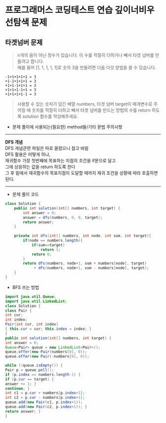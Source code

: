 # 프로그래머스 코딩테스트 연습 깊이너비우선탐색 문제 

## 타겟넘버 문제 
> n개의 음이 아닌 정수가 있습니다. 이 수를 적절히 더하거나 빼서 타겟 넘버를 만들려고 합니다.              
> 예를 들어 [1, 1, 1, 1, 1]로 숫자 3을 만들려면 다음 다섯 방법을 쓸 수 있습니다.           
 ```
-1+1+1+1+1 = 3
+1-1+1+1+1 = 3
+1+1-1+1+1 = 3
+1+1+1-1+1 = 3
+1+1+1+1-1 = 3
```
>사용할 수 있는 숫자가 담긴 배열 numbers, 타겟 넘버 target이 매개변수로 주어질 때 숫자를 적절히 더하고 빼서 타겟 넘버를 만드는 방법의 수를 return 하도록 solution 함수를 작성해주세요.

* 문제 풀이에 사용되는(필요한) method들/기타 문법 주의사항
*******************************
**DFS 개념**      
DFS 개념관련 파일은 따로 올렸으니 참고 바람                
DFS 활용은 어떻게 하냐,            
재귀함수 가장 첫번째에 목표하는 지점의 조건을 if문으로 달고           
그에 상응하는 값을 return 하도록 한다                   
그 후 밑에서 재귀함수의 목표지점이 도달할 때까지 재귀 조건을 상황에 따라 호출하면 된다.                

  

************************************


* 문제 풀이 코드 
```java
class Solution {
    public int solution(int[] numbers, int target) {
        int answer = 0;
        answer = dfs(numbers, 0, 0, target);
        return answer;
    }
    
    private int dfs(int[] numbers, int node, int sum, int target){
        if(node == numbers.length){
            if(sum==target)
                return 1;
            return 0;
        }
        return dfs(numbers, node+1, sum + numbers[node], target) 
        	 + dfs(numbers, node+1, sum - numbers[node], target);
    }
}
```
+ BFS 쓰는 방법         
```java
import java.util.Queue;
import java.util.LinkedList; 
class Solution { 
class Pair { 
int cur; 
int index; 
Pair(int cur, int index) 
{ this.cur = cur; this.index = index; }
} 
public int solution(int[] numbers, int target) {
int answer = 0; 
Queue<Pair> queue = new LinkedList<Pair>(); 
queue.offer(new Pair(numbers[0], 0)); 
queue.offer(new Pair(-numbers[0], 0)); 

while (!queue.isEmpty()) {
Pair p = queue.poll(); 
if (p.index == numbers.length-1) {
if (p.cur == target) {
answer += 1; } 
continue; } 
int c1 = p.cur + numbers[p.index+1];
int c2 = p.cur - numbers[p.index+1]; 
queue.add(new Pair(c1, p.index+1)); 
queue.add(new Pair(c2, p.index+1)); } 
return answer; }
}


```
